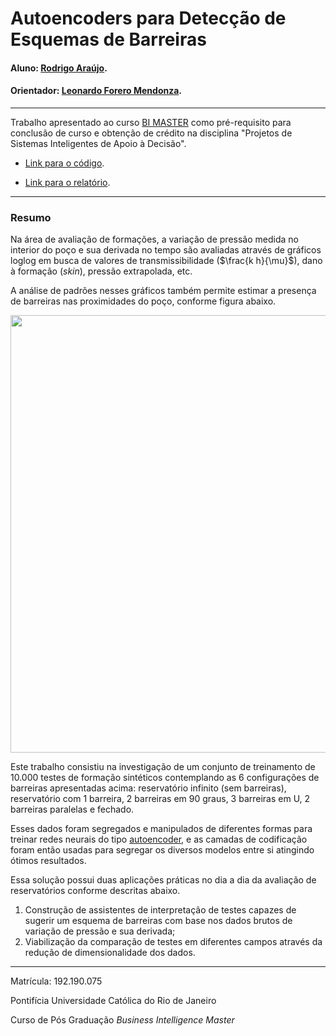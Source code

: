 # Autoencoders para Detecção de Esquemas de Barreiras

#### Aluno: [Rodrigo Araújo](https://github.com/rodrigoaraujo01).
#### Orientador: [Leonardo Forero Mendonza](https://github.com/leofome8).

---

Trabalho apresentado ao curso [BI MASTER](https://ica.puc-rio.ai/bi-master) como pré-requisito para conclusão de curso e obtenção de crédito na disciplina "Projetos de Sistemas Inteligentes de Apoio à Decisão".

- [Link para o código](Autoencoders%20para%20detecção%20de%20esquemas%20de%20barreiras.ipynb).

- [Link para o relatório](Report.md).

---

### Resumo

Na área de avaliação de formações, a variação de pressão medida no interior do poço e sua derivada no tempo são avaliadas através de gráficos loglog em busca de valores de transmissibilidade ($\frac{k h}{\mu}$), dano à formação (_skin_), pressão extrapolada, etc.

A análise de padrões nesses gráficos também permite estimar a presença de barreiras nas proximidades do poço, conforme figura abaixo.

<img src="img/modelos.png" style="width:700px">

Este trabalho consistiu na investigação de um conjunto de treinamento de 10.000 testes de formação sintéticos contemplando as 6 configurações de barreiras apresentadas acima: reservatório infinito (sem barreiras), reservatório com 1 barreira, 2 barreiras em 90 graus, 3 barreiras em U, 2 barreiras paralelas e fechado. 

Esses dados foram segregados e manipulados de diferentes formas para treinar redes neurais do tipo [autoencoder](https://blog.keras.io/building-autoencoders-in-keras.html), e as camadas de codificação foram então usadas para segregar os diversos modelos entre si atingindo ótimos resultados.

Essa solução possui duas aplicações práticas no dia a dia da avaliação de reservatórios conforme descritas abaixo.

1. Construção de assistentes de interpretação de testes capazes de sugerir um esquema de barreiras com base nos dados brutos de variação de pressão e sua derivada;
2. Viabilização da comparação de testes em diferentes campos através da redução de dimensionalidade dos dados.

---

Matrícula: 192.190.075

Pontifícia Universidade Católica do Rio de Janeiro

Curso de Pós Graduação *Business Intelligence Master*
